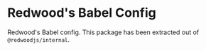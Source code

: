 # Redwood's Babel Config

Redwood's Babel config. This package has been extracted out of `@redwoodjs/internal`.
